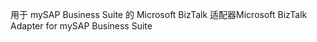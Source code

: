 <span data-ttu-id="ac0e9-101">用于 mySAP Business Suite 的 Microsoft BizTalk 适配器</span><span class="sxs-lookup"><span data-stu-id="ac0e9-101">Microsoft BizTalk Adapter for mySAP Business Suite</span></span>